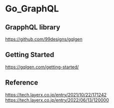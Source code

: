 # Go_GraphQL
## GrapphQL library
https://github.com/99designs/gqlgen
## Getting Started
https://gqlgen.com/getting-started/
## Reference
https://tech.layerx.co.jp/entry/2021/10/22/171242
https://tech.layerx.co.jp/entry/2022/06/13/120000